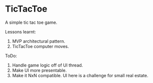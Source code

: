 # TicTacToe
A simple tic tac toe game.

Lessons learnt:

1. MVP architectural pattern.
2. TicTacToe computer moves.

ToDo:

1. Handle game logic off of UI thread.
2. Make UI more presentable.
3. Make it NxN compatible. UI here is a challenge for small real estate.
